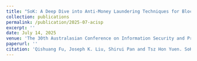 ```yaml
---
title: "SoK: A Deep Dive into Anti-Money Laundering Techniques for Blockchain Cryptocurrencies."
collection: publications
permalink: /publication/2025-07-acisp
excerpt: ''
date: July 14, 2025
venue: 'The 30th Australasian Conference on Information Security and Privacy (ACISP 2025). July 14 - 16, 2025, Wollongong, Australia'
paperurl: ''
citation: 'Qishuang Fu, Joseph K. Liu, Shirui Pan and Tsz Hon Yuen. SoK: A Deep Dive into Anti-Money Laundering Techniques for Blockchain Cryptocurrencies. To appear in the 30th Australasian Conference on Information Security and Privacy (ACISP 2025)'
---
```

